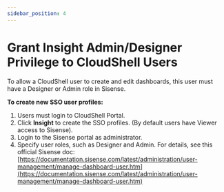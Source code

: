 ```yaml
---
sidebar_position: 4
---
```


# Grant Insight Admin/Designer Privilege to CloudShell Users

To allow a CloudShell user to create and edit dashboards, this user must have a Designer or Admin role in Sisense.

**To create new SSO user profiles:**

1. Users must login to CloudShell Portal.
2. Click **Insight** to create the SSO profiles. (By default users have Viewer access to Sisense).
3. Login to the Sisense portal as administrator.
4. Specify user roles, such as Designer and Admin. For details, see this official Sisense doc: [https://documentation.sisense.com/latest/administration/user-management/manage-dashboard-user.htm](https://documentation.sisense.com/latest/administration/user-management/manage-dashboard-user.htm)
